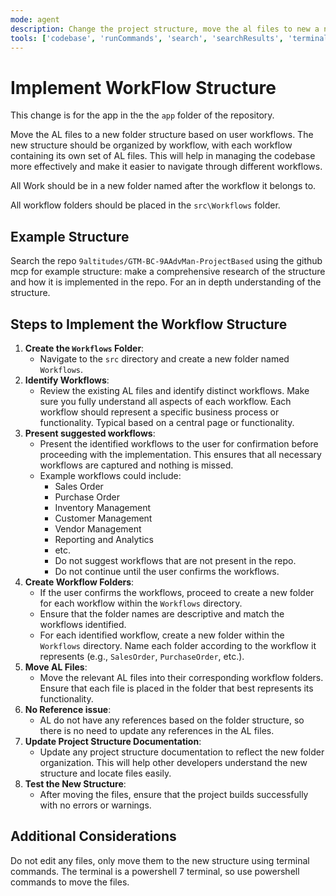 ```yaml
---
mode: agent
description: Change the project structure, move the al files to new a new folder structure based on user workflows.
tools: ['codebase', 'runCommands', 'search', 'searchResults', 'terminalLastCommand', 'terminalSelection', 'usages', 'sequentialthinking', 'microsoft_docs_search', 'get_file_contents', 'search_code', 'search_orgs', 'search_repositories', 'search_users']
---
```

# Implement WorkFlow Structure
This change is for the app in the the `app` folder of the repository.

Move the AL files to a new folder structure based on user workflows. The new structure should be organized by workflow, with each workflow containing its own set of AL files. This will help in managing the codebase more effectively and make it easier to navigate through different workflows.

All Work should be in a new folder named after the workflow it belongs to.

All workflow folders should be placed in the `src\Workflows` folder.

## Example Structure
Search the repo `9altitudes/GTM-BC-9AAdvMan-ProjectBased` using the github mcp for example structure: make a comprehensive research of the structure and how it is implemented in the repo. For an in depth understanding of the structure.

## Steps to Implement the Workflow Structure
1. **Create the `Workflows` Folder**:
    - Navigate to the `src` directory and create a new folder named `Workflows`.
2. **Identify Workflows**:
    - Review the existing AL files and identify distinct workflows. Make sure you fully understand all aspects of each workflow. Each workflow should represent a specific business process or functionality. Typical based on a central page or functionality.
3. **Present suggested workflows**:
    - Present the identified workflows to the user for confirmation before proceeding with the implementation. This ensures that all necessary workflows are captured and nothing is missed.
    - Example workflows could include:
      - Sales Order
      - Purchase Order
      - Inventory Management
      - Customer Management
      - Vendor Management
      - Reporting and Analytics
      - etc.
      - Do not suggest workflows that are not present in the repo.
      - Do not continue until the user confirms the workflows.
4. **Create Workflow Folders**:
    - If the user confirms the workflows, proceed to create a new folder for each workflow within the `Workflows` directory.
    - Ensure that the folder names are descriptive and match the workflows identified.
    - For each identified workflow, create a new folder within the `Workflows` directory. Name each folder according to the workflow it represents (e.g., `SalesOrder`, `PurchaseOrder`, etc.).
5. **Move AL Files**:
    - Move the relevant AL files into their corresponding workflow folders. Ensure that each file is placed in the folder that best represents its functionality.
6. **No Reference issue**:
    - AL do not have any references based on the folder structure, so there is no need to update any references in the AL files.
7. **Update Project Structure Documentation**:
    - Update any project structure documentation to reflect the new folder organization. This will help other developers understand the new structure and locate files easily.
8. **Test the New Structure**:
    - After moving the files, ensure that the project builds successfully with no errors or warnings.

## Additional Considerations
Do not edit any files, only move them to the new structure using terminal commands. The terminal is a powershell 7 terminal, so use powershell commands to move the files.